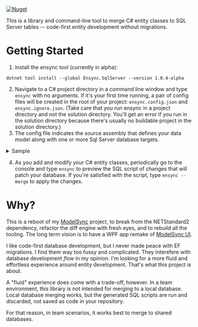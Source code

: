 [![Nuget](https://img.shields.io/nuget/v/Ensync.SqlServer)](https://www.nuget.org/packages/Ensync.SqlServer/)

This is a library and command-line tool to merge C# entity classes to SQL Server tables -- code-first entity development without migrations.

# Getting Started
1. Install the ensync tool (currently in alpha):
```
dotnet tool install --global Ensync.SqlServer --version 1.0.4-alpha
```
2. Navigate to a C# project directory in a command line window and type `ensync` with no arguments. If it's your first time running, a pair of config files will be created in the root of your project: `ensync.config.json` and `ensync.ignore.json`. (Take care that you run ensync in a project directory and not the solution directory. You'll get an error if you run in the solution directory because there's usually no buildable project in the solution directory.)
3. The config file indicates the source assembly that defines your data model along with one or more Sql Server database targets.

<details>
  <summary>Sample</summary>
  
  ```json
{
  "AssemblyPath": ".\\bin\\Debug\\net8.0\\LiteInvoice.Database.dll",
  "DatabaseTargets": [
    {
      "Name": "DefaultConnection",
      "Type": "SqlServer",
      "ConnectionString": "Server=(localdb)\\mssqllocaldb;Database=LiteInvoiceNet8;Integrated Security=true",
      "IsProduction": false
    }
  ]
}
```

</details>

4. As you add and modify your C# entity classes, periodically go to the console and type `ensync` to preview the SQL script of changes that will patch your database. If you're satisfied with the script, type `ensync --merge` to apply the changes.

# Why?
This is a reboot of my [ModelSync](https://github.com/adamfoneil/ModelSync) project, to break from the NETStandard2 dependency, refactor the diff engine with fresh eyes, and to rebuild all the tooling. The long term vision is to have a WPF app remake of [ModelSync UI](https://aosoftware.net/modelsync/).

I like code-first database development, but I never made peace with EF migrations. I find them way too fussy and complicated. They interefere with database development *flow* in my opinion. I'm looking for a more fluid and effortless experience around entity development. That's what this project is about.

A "fluid" experience does come with a trade-off, however. In a team environment, this library is not intended for merging to a local database. Local database merging works, but the generated SQL scripts are run and discarded, not saved as code in your repository.

For that reason, in team scenarios, it works best to merge to shared databases.
